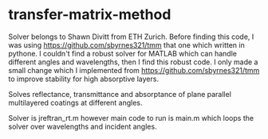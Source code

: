 # transfer-matrix-method

Solver belongs to Shawn Divitt from ETH Zurich. Before finding this code, I was using https://github.com/sbyrnes321/tmm that one which written in pythone. I couldn't find a robust solver for MATLAB which can handle different angles and wavelengths, then I find this robust code. I only made a small change which I implemented from https://github.com/sbyrnes321/tmm to improve stability for high absorptive layers.

Solves reflectance, transmittance and absorptance of plane parallel multilayered coatings at different angles.

Solver is jreftran_rt.m however main code to run is main.m which loops the solver over wavelengths and incident angles.
